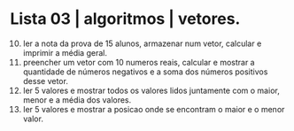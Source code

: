 # Lista 03 | algoritmos | vetores. 

10. ler a nota da prova de 15 alunos, armazenar num vetor, calcular e imprimir a média geral.
11. preencher um vetor com 10 numeros reais, calcular e mostrar a quantidade de números negativos e a soma dos números positivos desse vetor.
12. ler 5 valores e mostrar todos os valores lidos juntamente com o maior, menor e a média dos valores.
13. ler 5 valores e mostrar a posicao onde se encontram o maior e o menor valor.
